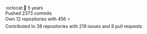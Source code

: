 :octocat::birthday: 5 years  
Pushed 2373 commits  
Own 12 repositories with 456 :star:  
Contributed to 38 repositories with 219 issues and 8 pull requests
